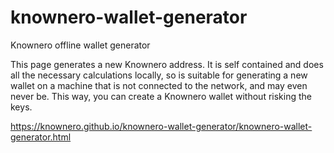# knownero-wallet-generator
Knownero offline wallet generator

This page generates a new Knownero address. It is self contained and does all the necessary calculations locally, so is suitable for generating a new wallet on a machine that is not connected to the network, and may even never be. This way, you can create a Knownero wallet without risking the keys. 


https://knownero.github.io/knownero-wallet-generator/knownero-wallet-generator.html
